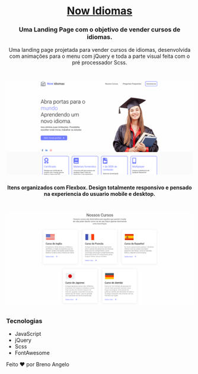 <h1 align="center">
    <a href="https://brenoangelo.github.io/now-idiomas-landingpage/">Now Idiomas</a>
</h1>
<h3 align="center">Uma Landing Page com o objetivo de vender cursos de idiomas.</h3>
<p align="center">Uma landing page projetada para vender cursos de idiomas, desenvolvida com animações para o menu com jQuery e toda a parte visual feita com o pré processador Scss.</p>
<h1 align="center" >
  <img alt="now idiomas" title="#NowIdiomas" src="./img/github/lp-photo.png" />
</h1>


<h4 align="center"> 
	Itens organizados com Flexbox. Design totalmente responsivo e pensado na experiencia do usuario mobile e desktop.
</h4>


<h1 align="center">
  <img alt="now idiomas" title="#NowIdiomas" src="./img/github/now-idiomas-courses.png" />
</h1>


<h3 id="tecnologias">Tecnologias</h3> 

- JavaScript
- jQuery
- Scss
- FontAwesome


<p id="autor">Feito ♥ por Breno Angelo</p>
